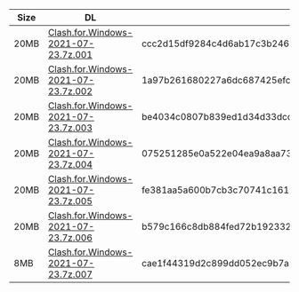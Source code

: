 |    Size   |     DL  | sha512sum |
|  ---  |  ---  |  ---  |
| 20MB | [Clash.for.Windows-2021-07-23.7z.001](https://cdn.jsdelivr.net/gh/appleians/cfw_intel@main/Clash.for.Windows-2021-07-23.7z.001) | ccc2d15df9284c4d6ab17c3b246d1622825b9330c93361b9bdfab5e86cadcb4aefc33ed9dee70e1f9358bf5991ee6640b27c2d1dc3a66290eb384bbb7f8999c5 |
| 20MB | [Clash.for.Windows-2021-07-23.7z.002](https://cdn.jsdelivr.net/gh/appleians/cfw_intel@main/Clash.for.Windows-2021-07-23.7z.002) | 1a97b261680227a6dc687425efcd2fc589607ad529c1027e9296115b687c58d1a5daa445abff22ebfc8f41545751ea2099fdc1c75777582b5a2c13df284b5de6 |
| 20MB | [Clash.for.Windows-2021-07-23.7z.003](https://cdn.jsdelivr.net/gh/appleians/cfw_intel@main/Clash.for.Windows-2021-07-23.7z.003) | be4034c0807b839ed1d34d33dcde92a10a9e05f6e9c4e8fa6e0a309a4a6082c16c97f24ac649819a6a7c5df0fc860b4f90c10e885ce0f79d7dd646868b187922 |
| 20MB | [Clash.for.Windows-2021-07-23.7z.004](https://cdn.jsdelivr.net/gh/appleians/cfw_intel@main/Clash.for.Windows-2021-07-23.7z.004) | 075251285e0a522e04ea9a8aa73cba7c34dc92b5a1212ae4e4abb220c691d16f0e7ab510458ac29f41144c99cec5f168929a491707958b4c883309dc0d5360a9 |
| 20MB | [Clash.for.Windows-2021-07-23.7z.005](https://cdn.jsdelivr.net/gh/appleians/cfw_intel@main/Clash.for.Windows-2021-07-23.7z.005) | fe381aa5a600b7cb3c70741c1610f611507151d46dc1078fdcaa49761ad603826d180a6c752edd39ad9eb102fe79ed1e0e1256c3dd8cdf5de8a3b8dc1c20dcdc |
| 20MB | [Clash.for.Windows-2021-07-23.7z.006](https://cdn.jsdelivr.net/gh/appleians/cfw_intel@main/Clash.for.Windows-2021-07-23.7z.006) | b579c166c8db884fed72b1923323c510f15d18f91750ab050d9702e5de6d59f8f25c5a59c19a118c9614423379ec0f0e7e87f4c6b4abbda8bf1dc0a1855f813e |
| 8MB | [Clash.for.Windows-2021-07-23.7z.007](https://cdn.jsdelivr.net/gh/appleians/cfw_intel@main/Clash.for.Windows-2021-07-23.7z.007) | cae1f44319d2c899dd052ec9b7ab1f8de1332ed0e64fa5cf54e3bf64ce759831ef6813bedf9b23875a738b04df4242848e2edfb90c78f0e75f361195e52d0fc1 |

